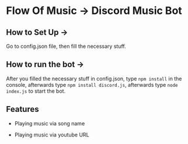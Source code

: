 # Flow Of Music -> Discord Music Bot

## How to Set Up ->

Go to config.json file, then fill the necessary stuff.

## How to run the bot ->

After you filled the necessary stuff in config.json, type `npm install` in the console, afterwards type `npm install discord.js`, afterwards type `node index.js` to start the bot.

## Features

*  Playing music via song name

* Playing music via youtube URL
